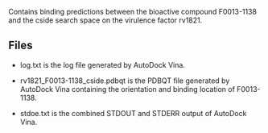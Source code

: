 Contains binding predictions between the bioactive compound F0013-1138 and the cside search space on the virulence factor rv1821.

## Files

- log.txt is the log file generated by AutoDock Vina.

- rv1821_F0013-1138_cside.pdbqt is the PDBQT file generated by AutoDock Vina containing the orientation and binding location of F0013-1138.

- stdoe.txt is the combined STDOUT and STDERR output of AutoDock Vina.

